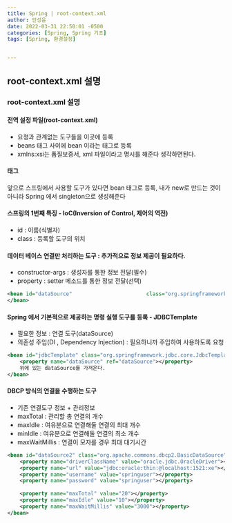 ```yaml
---
title: Spring | root-context.xml
author: 안성윤
date: 2022-03-31 22:50:01 -0500
categories: [Spring, Spring 기초]
tags: [Spring, 환경설정]


---
```


## root-context.xml 설명

### root-context.xml 설명

#### 전역 설정 파일(root-context.xml)

- 요청과 관계없는 도구들을 이곳에 등록
- beans 태그 사이에 bean 이라는 태그로 등록
- xmlns:xsi는 품질보증서, xml 파일이라고 명시를 해준다 생각하면된다.

#### <bean> 태그 

앞으로 스프링에서 사용할 도구가 있다면 bean 태그로 등록, 내가 new로 만드는 것이 아니라 Spring 에서 singleton으로 생성해준다

#### 스프링의 1번째 특징 - IoC(Inversion of Control, 제어의 역전)

- id : 이름(식별자)
- class : 등록할 도구의 위치

#### 데이터 베이스 연결만 처리하는 도구 : 추가적으로 정보 제공이 필요하다.

- constructor-args : 생성자를 통한 정보 전달(필수)
- property : setter 메소드를 통한 정보 전달(선택)

```xml
<bean id="dataSource" 				         class="org.springframework.jdbc.datasource.DriverManagerDataSource.class">
</bean>
```



#### Spring 에서 기본적으로 제공하는 명령 실행 도구를 등록 - JDBCTemplate

- 필요한 정보 : 연결 도구(dataSource)
- 의존성 주입(DI , Dependency Injection) : 필요하니까 주입하여 사용하도록 요청

```xml
<bean id="jdbcTemplate" class="org.springframework.jdbc.core.JdbcTemplate">
	<property name="dataSource" ref="dataSource"></property>
    위에 있는 dataSource를 가져온다.
</bean>
```

#### DBCP 방식의 연결을 수행하는 도구

- 기존 연결도구 정보 + 관리정보
- maxTotal : 관리할 총 연결의 개수
- maxIdle : 여유분으로 연결해둘 연결의 최대 개수
- minIdle : 여유분으로 연결해둘 연결의 최소 개수
- maxWaitMillis : 연결이 모자를 경우 최대 대기시간

```xml
<bean id="dataSource2" class="org.apache.commons.dbcp2.BasicDataSource">
	<property name="driverClassName" value="oracle.jdbc.OracleDriver"></property>
	<property name="url" value="jdbc:oracle:thin:@localhost:1521:xe"></property>
	<property name="username" value="springuser"></property>
	<property name="password" value="springuser"></property>	
			
	<property name="maxTotal" value="20"></property>		
	<property name="maxIdle" value="10"></property>		
	<property name="maxWaitMillis" value="3000"></property>		
</bean>
```
